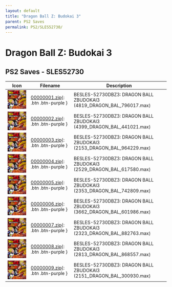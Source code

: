 ```yaml
---
layout: default
title: "Dragon Ball Z: Budokai 3"
parent: PS2 Saves
permalink: PS2/SLES52730/
---
```

# Dragon Ball Z: Budokai 3

## PS2 Saves - SLES52730

| Icon | Filename | Description |
|------|----------|-------------|
| ![Dragon Ball Z: Budokai 3](icon0.png) | [00000001.zip](00000001.zip){: .btn .btn-purple } | BESLES-52730DBZ3: DRAGON BALL ZBUDOKAI3 (4819_DRAGON_BAL_796017.max) |
| ![Dragon Ball Z: Budokai 3](icon0.png) | [00000002.zip](00000002.zip){: .btn .btn-purple } | BESLES-52730DBZ3: DRAGON BALL ZBUDOKAI3 (4399_DRAGON_BAL_441021.max) |
| ![Dragon Ball Z: Budokai 3](icon0.png) | [00000003.zip](00000003.zip){: .btn .btn-purple } | BESLES-52730DBZ3: DRAGON BALL ZBUDOKAI3 (2153_DRAGON_BAL_964229.max) |
| ![Dragon Ball Z: Budokai 3](icon0.png) | [00000004.zip](00000004.zip){: .btn .btn-purple } | BESLES-52730DBZ3: DRAGON BALL ZBUDOKAI3 (2529_DRAGON_BAL_617580.max) |
| ![Dragon Ball Z: Budokai 3](icon0.png) | [00000005.zip](00000005.zip){: .btn .btn-purple } | BESLES-52730DBZ3: DRAGON BALL ZBUDOKAI3 (2353_DRAGON_BAL_742809.max) |
| ![Dragon Ball Z: Budokai 3](icon0.png) | [00000006.zip](00000006.zip){: .btn .btn-purple } | BESLES-52730DBZ3: DRAGON BALL ZBUDOKAI3 (3662_DRAGON_BAL_601986.max) |
| ![Dragon Ball Z: Budokai 3](icon0.png) | [00000007.zip](00000007.zip){: .btn .btn-purple } | BESLES-52730DBZ3: DRAGON BALL ZBUDOKAI3 (2323_DRAGON_BAL_882763.max) |
| ![Dragon Ball Z: Budokai 3](icon0.png) | [00000008.zip](00000008.zip){: .btn .btn-purple } | BESLES-52730DBZ3: DRAGON BALL ZBUDOKAI3 (2813_DRAGON_BAL_868557.max) |
| ![Dragon Ball Z: Budokai 3](icon0.png) | [00000009.zip](00000009.zip){: .btn .btn-purple } | BESLES-52730DBZ3: DRAGON BALL ZBUDOKAI3 (2151_DRAGON_BAL_300930.max) |
